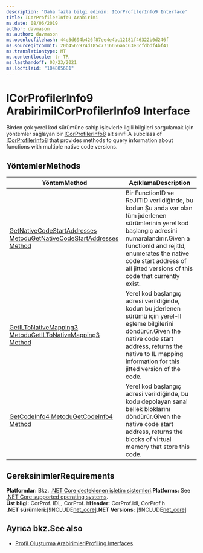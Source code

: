 ```yaml
---
description: 'Daha fazla bilgi edinin: ICorProfilerInfo9 Interface'
title: ICorProfilerInfo9 Arabirimi
ms.date: 08/06/2019
author: davmason
ms.author: davmason
ms.openlocfilehash: 44e3d694b426f87ee4e4bc12181f46322b0d246f
ms.sourcegitcommit: 20b4565974d185c7716656a6c63e3cfdbdf4bf41
ms.translationtype: MT
ms.contentlocale: tr-TR
ms.lasthandoff: 03/23/2021
ms.locfileid: "104805681"
---
```

# <a name="icorprofilerinfo9-interface"></a><span data-ttu-id="76cbb-103">ICorProfilerInfo9 Arabirimi</span><span class="sxs-lookup"><span data-stu-id="76cbb-103">ICorProfilerInfo9 Interface</span></span>

<span data-ttu-id="76cbb-104">Birden çok yerel kod sürümüne sahip işlevlerle ilgili bilgileri sorgulamak için yöntemler sağlayan bir [ICorProfilerInfo8](icorprofilerinfo8-interface.md) alt sınıfı.</span><span class="sxs-lookup"><span data-stu-id="76cbb-104">A subclass of [ICorProfilerInfo8](icorprofilerinfo8-interface.md) that provides methods to query information about functions with multiple native code versions.</span></span>  

## <a name="methods"></a><span data-ttu-id="76cbb-105">Yöntemler</span><span class="sxs-lookup"><span data-stu-id="76cbb-105">Methods</span></span>  

| <span data-ttu-id="76cbb-106">Yöntem</span><span class="sxs-lookup"><span data-stu-id="76cbb-106">Method</span></span>|<span data-ttu-id="76cbb-107">Açıklama</span><span class="sxs-lookup"><span data-stu-id="76cbb-107">Description</span></span>|  
| ------------|-----------------|  
|[<span data-ttu-id="76cbb-108">GetNativeCodeStartAddresses Metodu</span><span class="sxs-lookup"><span data-stu-id="76cbb-108">GetNativeCodeStartAddresses Method</span></span>](icorprofilerinfo9-getnativecodestartaddresses-method.md)| <span data-ttu-id="76cbb-109">Bir FunctionID ve ReJITID verildiğinde, bu kodun Şu anda var olan tüm jıderlenen sürümlerinin yerel kod başlangıç adresini numaralandırır.</span><span class="sxs-lookup"><span data-stu-id="76cbb-109">Given a functionId and rejitId, enumerates the native code start address of all jitted versions of this code that currently exist.</span></span> |
|[<span data-ttu-id="76cbb-110">GetILToNativeMapping3 Metodu</span><span class="sxs-lookup"><span data-stu-id="76cbb-110">GetILToNativeMapping3 Method</span></span>](icorprofilerinfo9-getiltonativemapping3-method.md)| <span data-ttu-id="76cbb-111">Yerel kod başlangıç adresi verildiğinde, kodun bu jderlenen sürümü için yerel-Il eşleme bilgilerini döndürür.</span><span class="sxs-lookup"><span data-stu-id="76cbb-111">Given the native code start address, returns the native to IL mapping information for this jitted version of the code.</span></span> |
|[<span data-ttu-id="76cbb-112">GetCodeInfo4 Metodu</span><span class="sxs-lookup"><span data-stu-id="76cbb-112">GetCodeInfo4 Method</span></span>](icorprofilerinfo9-getcodeinfo4-method.md)| <span data-ttu-id="76cbb-113">Yerel kod başlangıç adresi verildiğinde, bu kodu depolayan sanal bellek bloklarını döndürür.</span><span class="sxs-lookup"><span data-stu-id="76cbb-113">Given the native code start address, returns the blocks of virtual memory that store this code.</span></span> |

## <a name="requirements"></a><span data-ttu-id="76cbb-114">Gereksinimler</span><span class="sxs-lookup"><span data-stu-id="76cbb-114">Requirements</span></span>  

<span data-ttu-id="76cbb-115">**Platformlar:** Bkz. [.NET Core desteklenen işletim sistemleri](../../../core/install/windows.md?pivots=os-windows).</span><span class="sxs-lookup"><span data-stu-id="76cbb-115">**Platforms:** See [.NET Core supported operating systems](../../../core/install/windows.md?pivots=os-windows).</span></span>  
<span data-ttu-id="76cbb-116">**Üst bilgi:** CorProf. IDL, CorProf. h</span><span class="sxs-lookup"><span data-stu-id="76cbb-116">**Header:** CorProf.idl, CorProf.h</span></span>  
<span data-ttu-id="76cbb-117">**.NET sürümleri:**[!INCLUDE[net_core](../../../../includes/net-core-21-md.md)]</span><span class="sxs-lookup"><span data-stu-id="76cbb-117">**.NET Versions:** [!INCLUDE[net_core](../../../../includes/net-core-21-md.md)]</span></span>  

## <a name="see-also"></a><span data-ttu-id="76cbb-118">Ayrıca bkz.</span><span class="sxs-lookup"><span data-stu-id="76cbb-118">See also</span></span>

- [<span data-ttu-id="76cbb-119">Profil Oluşturma Arabirimleri</span><span class="sxs-lookup"><span data-stu-id="76cbb-119">Profiling Interfaces</span></span>](profiling-interfaces.md)
